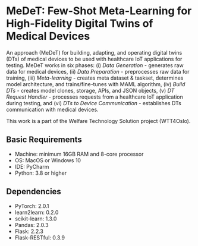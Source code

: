 # MeDeT: Few-Shot Meta-Learning for High-Fidelity Digital Twins of Medical Devices

An approach (MeDeT) for building, adapting, and operating digital twins (DTs) of medical devices to be used with healthcare IoT applications for testing.
MeDeT works in six phases: (i) _Data Generation_ - generates raw data for medical devices, (ii) _Data Preparation_ - preprocesses raw data for training, (iii) _Meta-learning_ - creates meta dataset & taskset, determines model architecture, and trains/fine-tunes with MAML algorithm, (iv) _Build DTs_ - creates model clones, storage, APIs, and JSON objects, (v) _DT Request Handler_ - processes requests from a healthcare IoT application during testing, and (vi) _DTs to Device
Communication_ - establishes DTs communication with medical devices. 

This work is a part of the Welfare Technology Solution project (WTT4Oslo).






[//]: # (The repository contains open-source implementation)


## Basic Requirements

* Machine: minimum 16GB RAM and 8-core processor 
* OS: MacOS or Windows 10
* IDE: PyCharm
* Python: 3.8 or higher 

## Dependencies

* PyTorch: 2.0.1
* learn2learn: 0.2.0
* scikit-learn: 1.3.0
* Pandas: 2.0.3
* Flask: 2.2.3
* Flask-RESTful: 0.3.9

